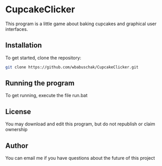 # CupcakeClicker
This program is a little game about baking cupcakes and graphical user interfaces.

## Installation
To get started, clone the repository:

```bash
git clone https://github.com/wbabuschak/CupcakeClicker.git
```
## Running the program
To get running, execute the file run.bat

## License
You may download and edit this program, but do not republish or claim ownership

## Author
You can email me if you have questions about the future of this project
